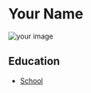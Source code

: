 # Your Name

![your image](https://thypix.com/wp-content/uploads/2018/05/Sommerlandschaft-Bilder-99.jpg)

## Education

- [School](https://www.ox.ac.uk/)
